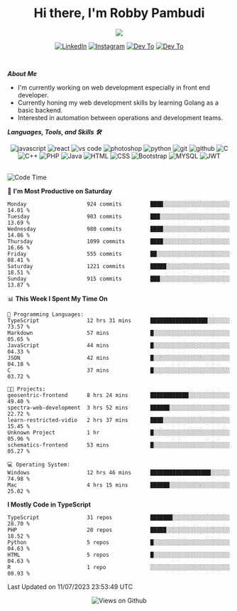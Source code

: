 <div align="center">
   <h1>Hi there, I'm Robby Pambudi </h1>

<img src="https://pronoun.cyou/x/y?subject=He&object=Him&height=20"> 
</div>

<p align='center'>
   <a href="https://www.linkedin.com/in/robbypambudi" target="_blank"><img src="https://img.shields.io/badge/LinkedIn-0077B5?style=for-the-badge&logo=linkedin&logoColor=white" alt="LinkedIn"></a>
   <a href="https://www.instagram.com/robbypambudi" target="_blank"><img src="https://img.shields.io/badge/Instagram-E4405F?style=for-the-badge&logo=instagram&logoColor=white" alt="Instagram"></a>
   <a href="https://dev.to/robbypambudi" target="_blank"><img src="https://img.shields.io/badge/dev.to-0A0A0A?style=for-the-badge&logo=dev.to&logoColor=white" alt="Dev To"></a>
   <a href="https://www.facebook.com/robbyulungpambudi" target="_blank"><img src="https://img.shields.io/badge/Facebook-1877F2?style=for-the-badge&logo=facebook&logoColor=white" alt="Dev To"></a>

</p> <p>
<br>
   
***About Me***
   
- I'm currently working on web development especially in front end developer.
- Currently honing my web development skills by learning Golang as a basic backend.
- Interested in automation between operations and development teams.
 
   
***Languages, Tools, and Skills 🛠***

   <div align="center">
   <img src="https://img.shields.io/badge/JavaScript-F7DF1E?style=for-the-badge&logo=javascript&logoColor=black" alt="javascript" />
      <img src="https://img.shields.io/badge/React-61DAFB?style=for-the-badge&logo=react&logoColor=black" alt="react" />
      <img src="https://img.shields.io/badge/vs%20code-007ACC?style=for-the-badge&logo=visual%20studio%20code&logoColor=white" alt="vs code" />
      <img src="https://img.shields.io/badge/adobe%20photoshop-31A8FF?style=for-the-badge&logo=adobe%20photoshop&logoColor=white" alt="photoshop" />
      <img src="https://img.shields.io/badge/python-3776AB?style=for-the-badge&logo=python&logoColor=white" alt="python" />
      <img src="https://img.shields.io/badge/Git-F05032?style=for-the-badge&logo=git&logoColor=white" alt="git" />
      <img src="https://img.shields.io/badge/GitHub-100000?style=for-the-badge&logo=github&logoColor=white" alt="github" />
      <img src="https://img.shields.io/badge/c-%2300599C.svg?style=for-the-badge&logo=c&logoColor=white" alt="C" />
      <img src="https://img.shields.io/badge/c++-%2300599C.svg?style=for-the-badge&logo=c%2B%2B&logoColor=white" alt="C++" />   
      <img src="https://img.shields.io/badge/PHP-777BB4?style=for-the-badge&logo=php&logoColor=white" alt="PHP" />
      <img src="https://img.shields.io/badge/Java-ED8B00?style=for-the-badge&logo=java&logoColor=white" alt="Java"/>
      <img src="https://img.shields.io/badge/HTML5-E34F26?style=for-the-badge&logo=html5&logoColor=white" alt="HTML" />
      <img src="https://img.shields.io/badge/CSS-239120?&style=for-the-badge&logo=css3&logoColor=white" alt ="CSS" />
      <img src="https://img.shields.io/badge/Bootstrap-563D7C?style=for-the-badge&logo=bootstrap&logoColor=white" alt="Bootstrap" />
      <img src="https://img.shields.io/badge/MySQL-00000F?style=for-the-badge&logo=mysql&logoColor=white" alt="MYSQL" />
      <img src="https://img.shields.io/badge/json%20web%20tokens-323330?style=for-the-badge&logo=json-web-tokens&logoColor=pink" alt="JWT" />
      
   </div><br>
   
<!--START_SECTION:waka-->
![Code Time](http://img.shields.io/badge/Code%20Time-863%20hrs%2053%20mins-blue)

📅 **I'm Most Productive on Saturday** 

```text
Monday                   924 commits         ████░░░░░░░░░░░░░░░░░░░░░   14.01 % 
Tuesday                  903 commits         ███░░░░░░░░░░░░░░░░░░░░░░   13.69 % 
Wednesday                980 commits         ████░░░░░░░░░░░░░░░░░░░░░   14.86 % 
Thursday                 1099 commits        ████░░░░░░░░░░░░░░░░░░░░░   16.66 % 
Friday                   555 commits         ██░░░░░░░░░░░░░░░░░░░░░░░   08.41 % 
Saturday                 1221 commits        █████░░░░░░░░░░░░░░░░░░░░   18.51 % 
Sunday                   915 commits         ███░░░░░░░░░░░░░░░░░░░░░░   13.87 % 
```


📊 **This Week I Spent My Time On** 

```text
💬 Programming Languages: 
TypeScript               12 hrs 31 mins      ██████████████████░░░░░░░   73.57 % 
Markdown                 57 mins             █░░░░░░░░░░░░░░░░░░░░░░░░   05.65 % 
JavaScript               44 mins             █░░░░░░░░░░░░░░░░░░░░░░░░   04.33 % 
JSON                     42 mins             █░░░░░░░░░░░░░░░░░░░░░░░░   04.18 % 
C                        37 mins             █░░░░░░░░░░░░░░░░░░░░░░░░   03.72 % 

🐱‍💻 Projects: 
geosentric-frontend      8 hrs 24 mins       ████████████░░░░░░░░░░░░░   49.40 % 
spectra-web-development  3 hrs 52 mins       ██████░░░░░░░░░░░░░░░░░░░   22.72 % 
learn-restricted-vidio   2 hrs 37 mins       ████░░░░░░░░░░░░░░░░░░░░░   15.45 % 
Unknown Project          1 hr                █░░░░░░░░░░░░░░░░░░░░░░░░   05.96 % 
schematics-frontend      53 mins             █░░░░░░░░░░░░░░░░░░░░░░░░   05.27 % 

💻 Operating System: 
Windows                  12 hrs 46 mins      ███████████████████░░░░░░   74.98 % 
Mac                      4 hrs 15 mins       ██████░░░░░░░░░░░░░░░░░░░   25.02 % 
```

**I Mostly Code in TypeScript** 

```text
TypeScript               31 repos            ███████░░░░░░░░░░░░░░░░░░   28.70 % 
PHP                      20 repos            █████░░░░░░░░░░░░░░░░░░░░   18.52 % 
Python                   5 repos             █░░░░░░░░░░░░░░░░░░░░░░░░   04.63 % 
HTML                     5 repos             █░░░░░░░░░░░░░░░░░░░░░░░░   04.63 % 
R                        1 repo              ░░░░░░░░░░░░░░░░░░░░░░░░░   00.93 % 
```




 Last Updated on 11/07/2023 23:53:49 UTC
<!--END_SECTION:waka-->

<div align="center">
<img src="https://komarev.com/ghpvc/?username=robbypambudi&color=green" alt="Views on Github" />
</div>

